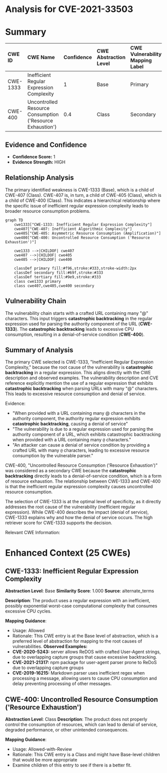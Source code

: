 # Analysis for CVE-2021-33503

# Summary
| CWE ID    | CWE Name                                                                   | Confidence | CWE Abstraction Level | CWE Vulnerability Mapping Label | CWE-Vulnerability Mapping Notes |
| :-------- | :------------------------------------------------------------------------- | :--------- | :-------------------- | :------------------------------ | :------------------------------ |
| CWE-1333  | Inefficient Regular Expression Complexity                                  | 1          | Base                  | Primary                         | Allowed                       |
| CWE-400 | Uncontrolled Resource Consumption ('Resource Exhaustion')   | 0.4          | Class                  | Secondary                      | Allowed-with-Review           |

## Evidence and Confidence

*   **Confidence Score:** 1
*   **Evidence Strength:** HIGH

## Relationship Analysis
The primary identified weakness is CWE-1333 (Base), which is a child of CWE-407 (Class). CWE-407 is, in turn, a child of CWE-405 (Class), which is a child of CWE-400 (Class). This indicates a hierarchical relationship where the specific issue of inefficient regular expression complexity leads to broader resource consumption problems.

```mermaid
graph TD
    cwe1333["CWE-1333: Inefficient Regular Expression Complexity"]
    cwe407["CWE-407: Inefficient Algorithmic Complexity"]
    cwe405["CWE-405: Asymmetric Resource Consumption (Amplification)"]
    cwe400["CWE-400: Uncontrolled Resource Consumption ('Resource Exhaustion')"]

    cwe1333 -->|CHILDOF| cwe407
    cwe407 -->|CHILDOF| cwe405
    cwe405 -->|CHILDOF| cwe400
    
    classDef primary fill:#f96,stroke:#333,stroke-width:2px
    classDef secondary fill:#69f,stroke:#333
    classDef tertiary fill:#9e9,stroke:#333
    class cwe1333 primary
    class cwe407,cwe405,cwe400 secondary
```

## Vulnerability Chain
The vulnerability chain starts with a crafted URL containing many "@" characters. This input triggers **catastrophic backtracking** in the regular expression used for parsing the authority component of the URL (**CWE-1333**). The **catastrophic backtracking** leads to excessive CPU consumption, resulting in a denial-of-service condition (**CWE-400**).

## Summary of Analysis
The primary CWE selected is CWE-1333, "Inefficient Regular Expression Complexity," because the root cause of the vulnerability is **catastrophic backtracking** in a regular expression. This aligns directly with the CWE description and observed examples. The vulnerability description and CVE reference explicitly mention the use of a regular expression that exhibits **catastrophic backtracking** when parsing URLs with many "@" characters. This leads to excessive resource consumption and denial of service.

Evidence:

*   "When provided with a URL containing many @ characters in the authority component, the authority regular expression exhibits **catastrophic backtracking**, causing a denial of service"
*   "The vulnerability is due to a regular expression used for parsing the authority component of a URL, which exhibits catastrophic backtracking when provided with a URL containing many `@` characters."
*   "An attacker can cause a denial of service condition by providing a crafted URL with many `@` characters, leading to excessive resource consumption by the vulnerable parser."

CWE-400, "Uncontrolled Resource Consumption ('Resource Exhaustion')" was considered as a secondary CWE because the **catastrophic backtracking** directly leads to a denial-of-service condition, which is a form of resource exhaustion. The relationship between CWE-1333 and CWE-400 is that the inefficient regular expression complexity causes uncontrolled resource consumption.

The selection of CWE-1333 is at the optimal level of specificity, as it directly addresses the root cause of the vulnerability (inefficient regular expression). While CWE-400 describes the impact (denial of service), CWE-1333 explains why and how the denial of service occurs.
The high retriever score for CWE-1333 supports the decision.

Relevant CWE Information:

# Enhanced Context (25 CWEs)

## CWE-1333: Inefficient Regular Expression Complexity
**Abstraction Level**: Base
**Similarity Score**: 1.000
**Source**: alternate_terms

**Description**:
The product uses a regular expression with an inefficient, possibly exponential worst-case computational complexity that consumes excessive CPU cycles.

**Mapping Guidance**:
- Usage: Allowed
- Rationale: This CWE entry is at the Base level of abstraction, which is a preferred level of abstraction for mapping to the root causes of vulnerabilities.
**Observed Examples:**
- **CVE-2020-5243:** server allows ReDOS with crafted User-Agent strings, due to overlapping capture groups that cause excessive backtracking.
- **CVE-2021-21317:** npm package for user-agent parser prone to ReDoS due to overlapping capture groups
- **CVE-2019-16215:** Markdown parser uses inefficient regex when processing a message, allowing users to cause CPU consumption and delay preventing processing of other messages.

## CWE-400: Uncontrolled Resource Consumption ('Resource Exhaustion')
**Abstraction Level**: Class
**Description**:
The product does not properly control the consumption of resources, which can lead to denial of service, degraded performance, or other unintended consequences.

**Mapping Guidance**:
- Usage: Allowed-with-Review
- Rationale: This CWE entry is a Class and might have Base-level children that would be more appropriate
- Examine children of this entry to see if there is a better fit.